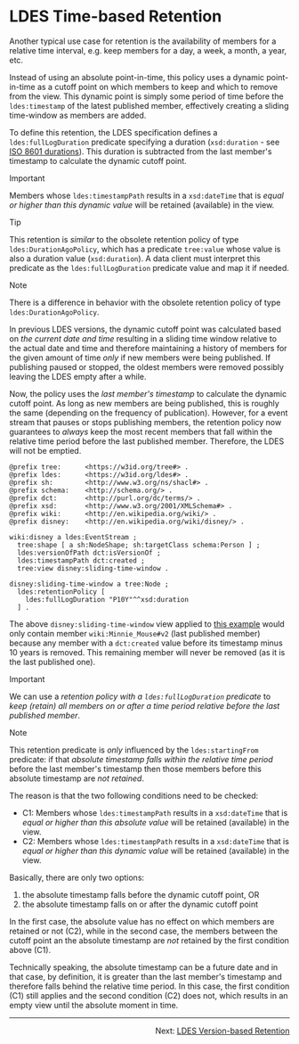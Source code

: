 # LDES Time-based Retention
Another typical use case for retention is the availability of members for a relative time interval, e.g. keep members for a day, a week, a month, a year, etc.

Instead of using an absolute point-in-time, this policy uses a dynamic point-in-time as a cutoff point on which members to keep and which to remove from the view. This dynamic point is simply some period of time before the `ldes:timestamp` of the latest published member, effectively creating a sliding time-window as members are added.

To define this retention, the LDES specification defines a `ldes:fullLogDuration` predicate specifying a duration (`xsd:duration` - see [ISO 8601 durations](https://en.wikipedia.org/wiki/ISO_8601#Durations)). This duration is subtracted from the last member's timestamp to calculate the dynamic cutoff point.

> [!IMPORTANT]
> Members whose `ldes:timestampPath` results in a `xsd:dateTime` that is _equal or higher than this dynamic value_ will be retained (available) in the view.

> [!TIP]
> This retention is _similar_ to the obsolete retention policy of type `ldes:DurationAgoPolicy`, which has a predicate `tree:value` whose value is also a duration value (`xsd:duration`). A data client must interpret this predicate as the `ldes:fullLogDuration` predicate value and map it if needed.

> [!NOTE]
> There is a difference in behavior with the obsolete retention policy of type `ldes:DurationAgoPolicy`.
> 
> In previous LDES versions, the dynamic cutoff point was calculated based on _the current date and time_ resulting in a sliding time window relative to the actual date and time and therefore maintaining a history of members for the given amount of time _only_ if new members were being published. If publishing paused or stopped, the oldest members were removed possibly leaving the LDES empty after a while.
> 
> Now, the policy uses the _last member's timestamp_ to calculate the dynamic cutoff point. As long as new members are being published, this is roughly the same (depending on the frequency of publication). However, for a event stream that pauses or stops publishing members, the retention policy now guarantees to _always_ keep the most recent members that fall within the relative time period before the last published member. Therefore, the LDES will not be emptied.

```
@prefix tree:      <https://w3id.org/tree#> .
@prefix ldes:      <https://w3id.org/ldes#> .
@prefix sh:        <http://www.w3.org/ns/shacl#> .
@prefix schema:    <http://schema.org/> .
@prefix dct:       <http://purl.org/dc/terms/> .
@prefix xsd:       <http://www.w3.org/2001/XMLSchema#> .
@prefix wiki:      <http://en.wikipedia.org/wiki/> .
@prefix disney:    <http://en.wikipedia.org/wiki/disney/> .

wiki:disney a ldes:EventStream ;
  tree:shape [ a sh:NodeShape; sh:targetClass schema:Person ] ;
  ldes:versionOfPath dct:isVersionOf ;
  ldes:timestampPath dct:created ;
  tree:view disney:sliding-time-window .

disney:sliding-time-window a tree:Node ;
  ldes:retentionPolicy [
    ldes:fullLogDuration "P10Y"^^xsd:duration 
  ] .
```

The above `disney:sliding-time-window` view applied to [this example](./E-ldes-specs.md#naming-members) would only contain member `wiki:Minnie_Mouse#v2` (last published member) because any member with a `dct:created` value before its timestamp minus 10 years is removed. This remaining member will never be removed (as it is the last published one).

> [!IMPORTANT]
> We can use a _retention policy with a `ldes:fullLogDuration` predicate_ to _keep (retain) all members on or after a time period relative before the last published member_.

> [!NOTE]
> This retention predicate is _only_ influenced by the `ldes:startingFrom` predicate: if that _absolute timestamp falls within the relative time period_ before the last member's timestamp then those members before this absolute timestamp are _not retained_.
> 
> The reason is that the two following conditions need to be checked:
> 
> * C1: Members whose `ldes:timestampPath` results in a `xsd:dateTime` that is _equal or higher than this absolute value_ will be retained (available) in the view.
> * C2: Members whose `ldes:timestampPath` results in a `xsd:dateTime` that is _equal or higher than this dynamic value_ will be retained (available) in the view.
>
> Basically, there are only two options:
> 1. the absolute timestamp falls before the dynamic cutoff point, OR
> 2. the absolute timestamp falls on or after the dynamic cutoff point
>
> In the first case, the absolute value has no effect on which members are retained or not (C2), while in the second case, the members between the cutoff point an the absolute timestamp are _not_ retained by the first condition above (C1).
>
> Technically speaking, the absolute timestamp can be a future date and in that case, by definition, it is greater than the last member's timestamp and therefore falls behind the relative time period. In this case, the first condition (C1) still applies and the second condition (C2) does not, which results in an empty view until the absolute moment in time.

---
<p align="right">Next: <a href="N-version-based-retention.md">LDES Version-based Retention</a></p>
